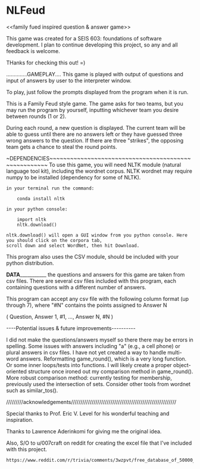# NLFeud
<<family fued inspired question &amp; answer game>>

This game was created for a SEIS 603: foundations of software development.
I plan to continue developing this project, so any and all feedback is welcome.

THanks for checking this out! =)

..............GAMEPLAY....
This game is played with output of questions and input of answers by user to the interpreter window.

To play, just follow the prompts displayed from the program when it is run.

This is a Family Feud style game. The game asks for two teams,
but you may run the program by yourself,
inputting whichever team you desire between rounds (1 or 2).

During each round, a new question is displayed.
The current team will be able to guess until there are
no answers left or they have guessed three wrong answers to the question.
If there are three "strikes", the opposing team gets a chance to steal the round points.


~DEPENDENCIES~~~~~~~~~~~~~~~~~~~~~~~~~~~~~~~~~~~~~~~~~~~~~~~~~~~~~
To use this game, you will need NLTK module (natural language tool kit),
including the wordnet corpus. NLTK wordnet may require numpy to be installed (dependency for some of NLTK).

    in your terminal run the command:

        conda install nltk

    in your python console:

        import nltk
        nltk.download()

    nltk.download() will open a GUI window from you python console. Here you should click on the corpora tab,
    scroll down and select WordNet, then hit Download.

This program also uses the CSV module, should be included with your python distribution.


______DATA_________________
the questions and answers for this game are taken from csv files.
There are several csv files included with this program, each containing questions with a different
number of answers.

This program can accept any csv file with the following column format (up through 7),
where "#N" contains the points assigned to Answer N

(  Question, Answer 1, #1, ..., Answer N, #N  )




----Potential issues & future improvements----------

I did not make the questions/answers myself so there there may be errors in spelling.
Some issues with answers including "a" (e.g., a cell phone) or plural answers in csv files.
I have not yet created a way to handle multi-word answers.
Reformatting game_round(), which is a very long function. Or some inner loops/tests into functions.
I will likely create a proper object-oriented structure once ironed out my comparison method in game_round().
More robust comparison method: currently testing for membership, previously used the intersection of sets.
Consider other tools from wordnet such as similar_tos().




/////////acknowledgements////////////////////////////////////////////////////////

Special thanks to Prof. Eric V. Level for his wonderful teaching and inspiration.

Thanks to Lawrence Aderinkomi for giving me the original idea.

Also, S/O to u/007craft on reddit for creating the excel file that I've included with this project.

    https://www.reddit.com/r/trivia/comments/3wzpvt/free_database_of_50000_trivia_questions/

